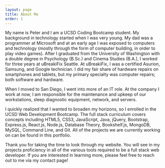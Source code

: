 ```yaml
---
layout: page
title: About Me
order: 1
---
```


My name is Peter and I am a UCSD Coding Bootcamp student. My background in technology started when I was very young. My dad was a programmer at Microsoft and at an early age I was exposed to computers and technology (mostly through the form of computer building, in order to play video games). After I graduated from the University of Washington with a double degree in Psychology (B.Sc.) and Cinema Studies (B.A.), I worked for three years at uBreakiFix Seattle. At uBreakiFix, I was a certified Asurion, Samsung, and Google technician. I did my fair share of hardware repairs on smartphones and tablets, but my primary specialty was computer repairs; both software and hardware.

When I moved to San Diego, I went into more of an IT role. At the company I work at now, I am responsible for the maintenance and upkeep of our workstations, sleep diagnostic equipment, network, and servers. 

I quickly realized that I wanted to broaden my horizons, so I enrolled in the UCSD Web Development Bootcamp. The full stack curriculum covers concepts including HTML5, CSS3, JavaScript, Java, jQuery, Bootstrap, Express.js, React.js, Node.js, Database Theory, Bookshelf.js, MongoDB, MySQL, Command Line, and Git. All of the projects we are currently working on can be found in this portfolio.

Thank you for taking the time to look through my website. You will see in my projects proficiency in all of the various tools required to be a full stack web developer. If you are interested in learning more, please feel free to reach out to me via my contact page!
